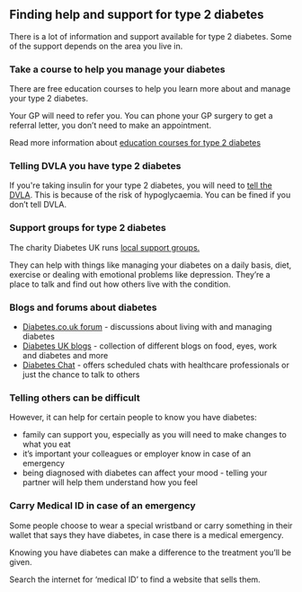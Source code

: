 ## Finding help and support for type 2 diabetes

There is a lot of information and support available for type 2 diabetes.
Some of the support depends on the area you live in.

### Take a course to help you manage your diabetes

There are free education courses to help you learn more about and manage your
type 2 diabetes.

Your GP will need to refer you. You can phone your GP surgery to get a referral
letter, you don’t need to make an appointment.

Read more information about [education courses for type 2 diabetes](http://www.desmond-project.org.uk/newlydiagnosedandfoundationmodules-278.html)

### Telling DVLA you have type 2 diabetes

If you're taking insulin for your type 2 diabetes, you will need to
[tell the DVLA](https://www.gov.uk/diabetes-driving). This is because of the
risk of hypoglycaemia. You can be fined if you don’t tell DVLA.

### Support groups for type 2 diabetes

The charity Diabetes UK runs [local support groups.](https://www.diabetes.org.uk/How_we_help/Local_support_groups/)

They can help with things like managing your diabetes on a daily basis, diet,
exercise or dealing with emotional problems like depression. They’re a place to
talk and find out how others live with the condition.

### Blogs and forums about diabetes

* [Diabetes.co.uk forum](http://www.diabetes.co.uk/forum/) - discussions about
  living with and managing diabetes
* [Diabetes UK blogs](http://blogs.diabetes.org.uk/) - collection of different
  blogs on food, eyes, work and diabetes and more
* [Diabetes Chat](http://www.diabetes.co.uk/diabetes-chat/) - offers scheduled
  chats with healthcare professionals or just the chance to talk to others

### Telling others can be difficult

However, it can help for certain people to know you have diabetes:

* family can support you, especially as you will need to make changes to what you eat
* it’s important your colleagues or employer know in case of an emergency
* being diagnosed with diabetes can affect your mood - telling your partner
  will help them understand how you feel

### Carry Medical ID in case of an emergency

Some people choose to wear a special wristband or carry something in their
wallet that says they have diabetes, in case there is a medical emergency.

Knowing you have diabetes can make a difference to the treatment you’ll be given.

Search the internet for ‘medical ID’ to find a website that sells them.
